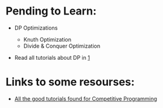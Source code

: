 # Pending to Learn:
   
   - DP Optimizations
      - Knuth Optimization
      - Divide & Conquer Optimization

   - Read all tutorials about DP in [1](https://codeforces.com/blog/entry/57282)

# Links to some resourses:

   - [All the good tutorials found for Competitive Programming](https://codeforces.com/blog/entry/57282)

